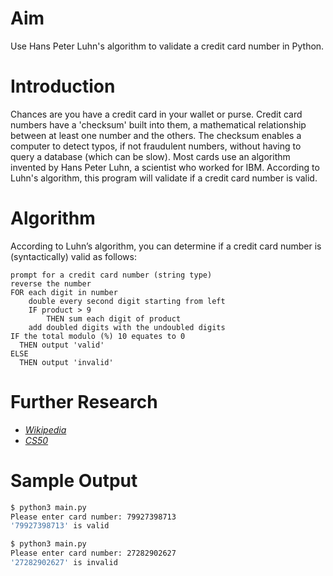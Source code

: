 # Aim
Use Hans Peter Luhn's algorithm to validate a credit card number in Python.

# Introduction
Chances are you have a credit card in your wallet or purse. Credit card numbers
have a 'checksum' built into them, a mathematical relationship between at least
one number and the others. The checksum enables a computer to detect typos, if
not fraudulent numbers, without having to query a database (which can be slow).
Most cards use an algorithm invented by Hans Peter Luhn, a scientist who worked
for IBM. According to Luhn's algorithm, this program will validate if a credit
card number is valid.

# Algorithm
According to Luhn’s algorithm, you can determine if a credit card number is
(syntactically) valid as follows:
```
prompt for a credit card number (string type)
reverse the number
FOR each digit in number
    double every second digit starting from left
    IF product > 9
        THEN sum each digit of product
    add doubled digits with the undoubled digits
IF the total modulo (%) 10 equates to 0
  THEN output 'valid'
ELSE
  THEN output 'invalid'
```

# Further Research
* *[Wikipedia](http://en.wikipedia.org/wiki/Luhn_algorithm)*
* *[CS50](https://cs50.harvard.edu/x/2022/psets/1/credit/)*

# Sample Output
```bash
$ python3 main.py
Please enter card number: 79927398713
'79927398713' is valid
```

```bash
$ python3 main.py
Please enter card number: 27282902627
'27282902627' is invalid
```
